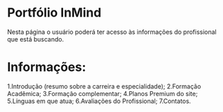 # Portfólio InMind



Nesta página o usuário poderá ter acesso às informações do profissional que está buscando.

# Informações:
1.Introdução (resumo sobre a carreira e especialidade);
2.Formação Acadêmica;
3.Formação complementar;
4.Planos Premium do site; 
5.Línguas em que atua;
6.Avaliações do Profissional;
7.Contatos.
